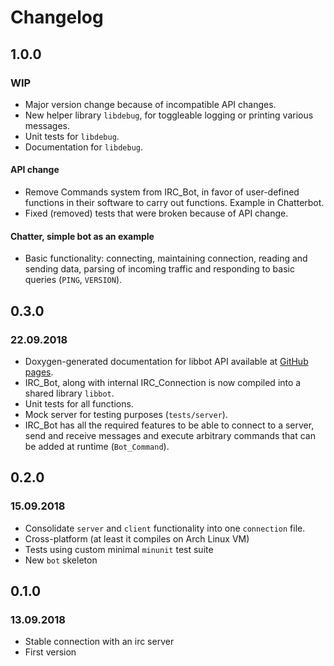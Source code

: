 # Changelog

## 1.0.0
### WIP
* Major version change because of incompatible API changes.
* New helper library `libdebug`, for toggleable logging or printing various
  messages.
* Unit tests for `libdebug`.
* Documentation for `libdebug`.
#### API change
* Remove Commands system from IRC_Bot, in favor of user-defined functions in 
  their software to carry out functions. Example in Chatterbot.
* Fixed (removed) tests that were broken because of API change.
#### Chatter, simple bot as an example
* Basic functionality: connecting, maintaining connection, reading and sending
  data, parsing of incoming traffic and responding to basic queries (`PING`,
  `VERSION`).

## 0.3.0
### 22.09.2018
* Doxygen-generated documentation for libbot API available at 
  [GitHub pages](https://makos.github.io/ircbot.c/index.html).
* IRC_Bot, along with internal IRC_Connection is now compiled into a shared 
  library `libbot`.
* Unit tests for all functions.
* Mock server for testing purposes (`tests/server`).
* IRC_Bot has all the required features to be able to connect to a server, send 
  and receive messages and execute arbitrary commands that can be added at 
  runtime (`Bot_Command`).

## 0.2.0 
### 15.09.2018
* Consolidate `server` and `client` functionality into one `connection` file.
* Cross-platform (at least it compiles on Arch Linux VM)
* Tests using custom minimal `minunit` test suite
* New `bot` skeleton

## 0.1.0 
### 13.09.2018
* Stable connection with an irc server
* First version
